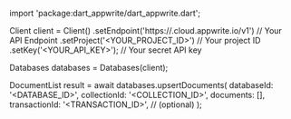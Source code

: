 import 'package:dart_appwrite/dart_appwrite.dart';

Client client = Client()
    .setEndpoint('https://<REGION>.cloud.appwrite.io/v1') // Your API Endpoint
    .setProject('<YOUR_PROJECT_ID>') // Your project ID
    .setKey('<YOUR_API_KEY>'); // Your secret API key

Databases databases = Databases(client);

DocumentList result = await databases.upsertDocuments(
    databaseId: '<DATABASE_ID>',
    collectionId: '<COLLECTION_ID>',
    documents: [],
    transactionId: '<TRANSACTION_ID>', // (optional)
);
